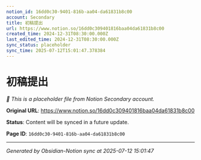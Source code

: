 ```yaml
---
notion_id: 16dd0c30-9401-816b-aa04-da61831b8c00
account: Secondary
title: 初稿提出
url: https://www.notion.so/16dd0c309401816baa04da61831b8c00
created_time: 2024-12-31T08:30:00.000Z
last_edited_time: 2024-12-31T08:30:00.000Z
sync_status: placeholder
sync_time: 2025-07-12T15:01:47.378384
---
```


# 初稿提出

*🔄 This is a placeholder file from Notion Secondary account.*

**Original URL**: https://www.notion.so/16dd0c309401816baa04da61831b8c00

**Status**: Content will be synced in a future update.

**Page ID**: `16dd0c30-9401-816b-aa04-da61831b8c00`

---

*Generated by Obsidian-Notion sync at 2025-07-12 15:01:47*

